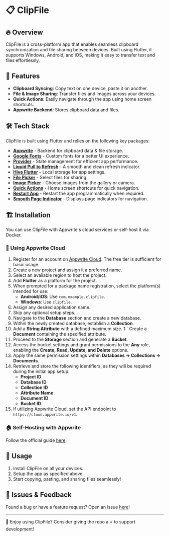 # 📋 ClipFile

## 🔥 Overview
ClipFile is a cross-platform app that enables seamless clipboard synchronization and file sharing between devices. Built using Flutter, it supports Windows, Android, and iOS, making it easy to transfer text and files effortlessly.

## 🚀 Features
- **Clipboard Syncing**: Copy text on one device, paste it on another.
- **File & Image Sharing**: Transfer files and images across your devices.
- **Quick Actions**: Easily navigate through the app using home screen shortcuts.
- **Appwrite Backend**: Stores clipboard data and files.

## 🛠️ Tech Stack
ClipFile is built using Flutter and relies on the following key packages:
- **[Appwrite](https://appwrite.io/)** - Backend for clipboard data & file storage.
- **[Google Fonts](https://pub.dev/packages/google_fonts)** - Custom fonts for a better UI experience.
- **[Provider](https://pub.dev/packages/provider)** - State management for efficient app performance.
- **[Liquid Pull to Refresh](https://pub.dev/packages/liquid_pull_to_refresh)** - A smooth and clean refresh indicator.
- **[Hive Flutter](https://pub.dev/packages/hive_flutter)** - Local storage for app settings.
- **[File Picker](https://pub.dev/packages/file_picker)** - Select files for sharing.
- **[Image Picker](https://pub.dev/packages/image_picker)** - Choose images from the gallery or camera.
- **[Quick Actions](https://pub.dev/packages/quick_actions)** - Home screen shortcuts for quick navigation.
- **[Restart App](https://pub.dev/packages/restart_app)** - Restart the app programmatically when required.
- **[Smooth Page Indicator](https://pub.dev/packages/smooth_page_indicator)** - Displays page indicators for navigation.



## 🏗️ Installation
You can use ClipFile with Appwrite's cloud services or self-host it via Docker.

### 📌 Using Appwrite Cloud
1. Register for an account on [Appwrite Cloud](https://cloud.appwrite.io/). The free tier is sufficient for basic usage.
2. Create a new project and assign it a preferred name.
3. Select an available region to host the project.
4. Add **Flutter** as a platform for the project.
5. When prompted for a package name registration, select the platform(s) intended for use:
   - **Android/iOS**: Use `com.example.clipfile`.
   - **Windows**: Use `clipfile`.
6. Assign any desired application name.
7. Skip any optional setup steps.
8. Navigate to the **Database** section and create a new database.
9. Within the newly created database, establish a **Collection**.
0. Add a **String Attribute** with a defined maximum size.
1.` Create a **Document** containing the specified attribute.
2. Proceed to the **Storage** section and generate a **Bucket**.
3. Access the bucket settings and grant permissions to the **Any** role, enabling the **Create, Read, Update, and Delete** options.
4. Apply the same permission settings within **Databases → Collections → Documents**.
5. Retrieve and store the following identifiers, as they will be required during the initial app setup:
    - **Project ID**
    - **Database ID**
    - **Collection ID**
    - **Attribute Name**
    - **Document ID**
    - **Bucket ID**
6. If utilizing Appwrite Cloud, set the API endpoint to `https://cloud.appwrite.io/v1`.

### 🏠 Self-Hosting with Appwrite
Follow the official guide [here](https://appwrite.io/docs/advanced/self-hosting).


## 📖 Usage
1. Install ClipFile on all your devices.
2. Setup the app as specified above
3. Start copying, pasting, and sharing files seamlessly!

## 🐛 Issues & Feedback
Found a bug or have a feature request? Open an issue [here](https://github.com/Ram3ez/ClipFile/issues)!

---
💙 Enjoy using ClipFile? Consider giving the repo a ⭐ to support development!
